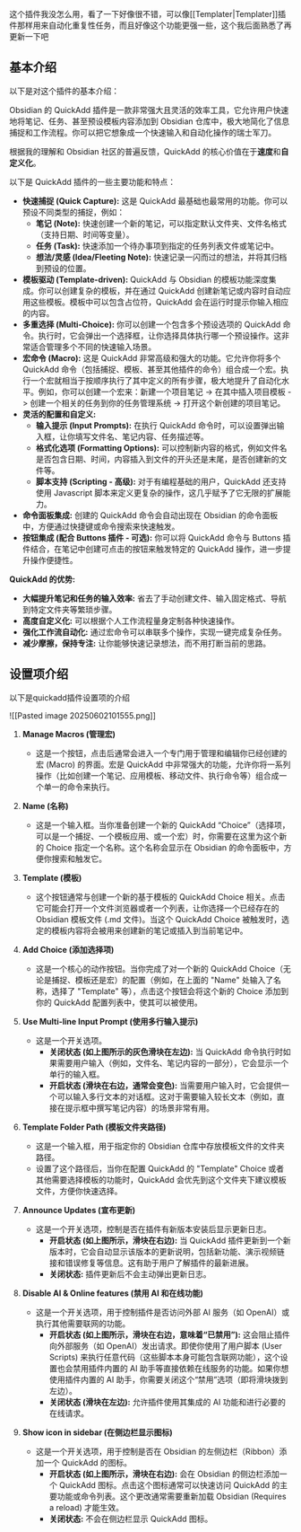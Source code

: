 这个插件我没怎么用，看了一下好像很不错，可以像[[Templater|Templater]]插件那样用来自动化重复性任务，而且好像这个功能更强一些，这个我后面熟悉了再更新一下吧

## 基本介绍

以下是对这个插件的基本介绍：

Obsidian 的 QuickAdd 插件是一款非常强大且灵活的效率工具，它允许用户快速地将笔记、任务、甚至预设模板内容添加到 Obsidian 仓库中，极大地简化了信息捕捉和工作流程。你可以把它想象成一个快速输入和自动化操作的瑞士军刀。

根据我的理解和 Obsidian 社区的普遍反馈，QuickAdd 的核心价值在于**速度**和**自定义化**。

以下是 QuickAdd 插件的一些主要功能和特点：

- **快速捕捉 (Quick Capture):** 这是 QuickAdd 最基础也最常用的功能。你可以预设不同类型的捕捉，例如：
    - **笔记 (Note):** 快速创建一个新的笔记，可以指定默认文件夹、文件名格式（支持日期、时间等变量）。
    - **任务 (Task):** 快速添加一个待办事项到指定的任务列表文件或笔记中。
    - **想法/灵感 (Idea/Fleeting Note):** 快速记录一闪而过的想法，并将其归档到预设的位置。
- **模板驱动 (Template-driven):** QuickAdd 与 Obsidian 的模板功能深度集成。你可以创建复杂的模板，并在通过 QuickAdd 创建新笔记或内容时自动应用这些模板。模板中可以包含占位符，QuickAdd 会在运行时提示你输入相应的内容。
- **多重选择 (Multi-Choice):** 你可以创建一个包含多个预设选项的 QuickAdd 命令。执行时，它会弹出一个选择框，让你选择具体执行哪一个预设操作。这非常适合管理多个不同的快速输入场景。
- **宏命令 (Macro):** 这是 QuickAdd 非常高级和强大的功能。它允许你将多个 QuickAdd 命令（包括捕捉、模板、甚至其他插件的命令）组合成一个宏。执行一个宏就相当于按顺序执行了其中定义的所有步骤，极大地提升了自动化水平。例如，你可以创建一个宏来：新建一个项目笔记 -> 在其中插入项目模板 -> 创建一个相关的任务到你的任务管理系统 -> 打开这个新创建的项目笔记。
- **灵活的配置和自定义:**
    - **输入提示 (Input Prompts):** 在执行 QuickAdd 命令时，可以设置弹出输入框，让你填写文件名、笔记内容、任务描述等。
    - **格式化选项 (Formatting Options):** 可以控制新内容的格式，例如文件名是否包含日期、时间，内容插入到文件的开头还是末尾，是否创建新的文件等。
    - **脚本支持 (Scripting - 高级):** 对于有编程基础的用户，QuickAdd 还支持使用 Javascript 脚本来定义更复杂的操作，这几乎赋予了它无限的扩展能力。
- **命令面板集成:** 创建的 QuickAdd 命令会自动出现在 Obsidian 的命令面板中，方便通过快捷键或命令搜索来快速触发。
- **按钮集成 (配合 Buttons 插件 - 可选):** 你可以将 QuickAdd 命令与 Buttons 插件结合，在笔记中创建可点击的按钮来触发特定的 QuickAdd 操作，进一步提升操作便捷性。

**QuickAdd 的优势:**

- **大幅提升笔记和任务的输入效率:** 省去了手动创建文件、输入固定格式、导航到特定文件夹等繁琐步骤。
- **高度自定义化:** 可以根据个人工作流程量身定制各种快速操作。
- **强化工作流自动化:** 通过宏命令可以串联多个操作，实现一键完成复杂任务。
- **减少摩擦，保持专注:** 让你能够快速记录想法，而不用打断当前的思路。

## 设置项介绍

以下是quickadd插件设置项的介绍

![[Pasted image 20250602101555.png]]


1. **Manage Macros (管理宏)**
    
    - 这是一个按钮，点击后通常会进入一个专门用于管理和编辑你已经创建的宏 (Macro) 的界面。宏是 QuickAdd 中非常强大的功能，允许你将一系列操作（比如创建一个笔记、应用模板、移动文件、执行命令等）组合成一个单一的命令来执行。
2. **Name (名称)**
    
    - 这是一个输入框。当你准备创建一个新的 QuickAdd “Choice”（选择项，可以是一个捕捉、一个模板应用、或一个宏）时，你需要在这里为这个新的 Choice 指定一个名称。这个名称会显示在 Obsidian 的命令面板中，方便你搜索和触发它。
3. **Template (模板)**
    
    - 这个按钮通常与创建一个新的基于模板的 QuickAdd Choice 相关。点击它可能会打开一个文件浏览器或者一个列表，让你选择一个已经存在的 Obsidian 模板文件 (.md 文件)。当这个 QuickAdd Choice 被触发时，选定的模板内容将会被用来创建新的笔记或插入到当前笔记中。
4. **Add Choice (添加选择项)**
    
    - 这是一个核心的动作按钮。当你完成了对一个新的 QuickAdd Choice（无论是捕捉、模板还是宏）的配置（例如，在上面的 "Name" 处输入了名称，选择了 "Template" 等），点击这个按钮会将这个新的 Choice 添加到你的 QuickAdd 配置列表中，使其可以被使用。
5. **Use Multi-line Input Prompt (使用多行输入提示)**
    
    - 这是一个开关选项。
        - **关闭状态 (如上图所示的灰色滑块在左边):** 当 QuickAdd 命令执行时如果需要用户输入（例如，文件名、笔记内容的一部分），它会显示一个单行的输入框。
        - **开启状态 (滑块在右边，通常会变色):** 当需要用户输入时，它会提供一个可以输入多行文本的对话框。这对于需要输入较长文本（例如，直接在提示框中撰写笔记内容）的场景非常有用。
6. **Template Folder Path (模板文件夹路径)**
    
    - 这是一个输入框，用于指定你的 Obsidian 仓库中存放模板文件的文件夹路径。
    - 设置了这个路径后，当你在配置 QuickAdd 的 "Template" Choice 或者其他需要选择模板的功能时，QuickAdd 会优先到这个文件夹下建议模板文件，方便你快速选择。
7. **Announce Updates (宣布更新)**
    
    - 这是一个开关选项，控制是否在插件有新版本安装后显示更新日志。
        - **开启状态 (如上图所示，滑块在右边):** 当 QuickAdd 插件更新到一个新版本时，它会自动显示该版本的更新说明，包括新功能、演示视频链接和错误修复等信息。这有助于用户了解插件的最新进展。
        - **关闭状态:** 插件更新后不会主动弹出更新日志。
8. **Disable AI & Online features (禁用 AI 和在线功能)**
    
    - 这是一个开关选项，用于控制插件是否访问外部 AI 服务（如 OpenAI）或执行其他需要联网的功能。
        - **开启状态 (如上图所示，滑块在右边，意味着“已禁用”):** 这会阻止插件向外部服务（如 OpenAI）发出请求。即使你使用了用户脚本 (User Scripts) 来执行任意代码（这些脚本本身可能包含联网功能），这个设置也会禁用插件内置的 AI 助手等直接依赖在线服务的功能。如果你想使用插件内置的 AI 助手，你需要关闭这个“禁用”选项（即将滑块拨到左边）。
        - **关闭状态 (滑块在左边):** 允许插件使用其集成的 AI 功能和进行必要的在线请求。
9. **Show icon in sidebar (在侧边栏显示图标)**
    
    - 这是一个开关选项，用于控制是否在 Obsidian 的左侧边栏（Ribbon）添加一个 QuickAdd 的图标。
        - **开启状态 (如上图所示，滑块在右边):** 会在 Obsidian 的侧边栏添加一个 QuickAdd 图标。点击这个图标通常可以快速访问 QuickAdd 的主要功能或命令列表。这个更改通常需要重新加载 Obsidian (Requires a reload) 才能生效。
        - **关闭状态:** 不会在侧边栏显示 QuickAdd 图标。
